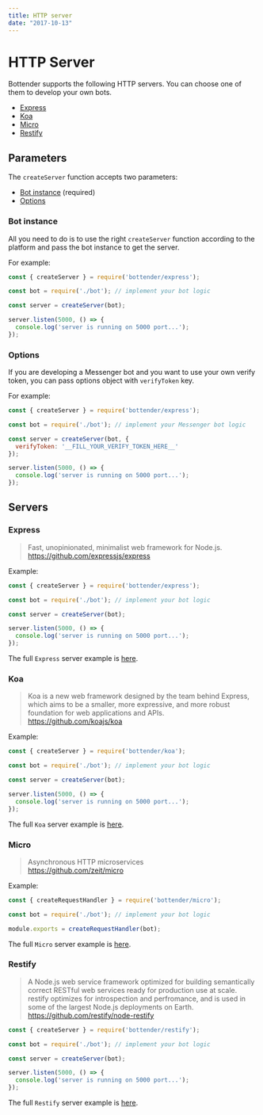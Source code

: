 ```yaml
---
title: HTTP server
date: "2017-10-13"
---
```


# HTTP Server

Bottender supports the following HTTP servers. You can choose one of them to develop your own bots.

- [Express](#express)
- [Koa](#koa)
- [Micro](#micro)
- [Restify](#restify)

## Parameters

The `createServer` function accepts two parameters:
- [Bot instance](#bot-instance) (required)
- [Options](#options)

### Bot instance

All you need to do is to use the right `createServer` function according to the platform and pass the bot instance to get the server.

For example:

```js
const { createServer } = require('bottender/express');

const bot = require('./bot'); // implement your bot logic

const server = createServer(bot);

server.listen(5000, () => {
  console.log('server is running on 5000 port...');
});
```

### Options

If you are developing a Messenger bot and you want to use your own verify token, you can pass options object with `verifyToken` key.

For example:

```js
const { createServer } = require('bottender/express');

const bot = require('./bot'); // implement your Messenger bot logic

const server = createServer(bot, {
  verifyToken: '__FILL_YOUR_VERIFY_TOKEN_HERE__'
});

server.listen(5000, () => {
  console.log('server is running on 5000 port...');
});
```

## Servers

### Express

> Fast, unopinionated, minimalist web framework for Node.js.   
https://github.com/expressjs/express

Example:

```js
const { createServer } = require('bottender/express');

const bot = require('./bot'); // implement your bot logic

const server = createServer(bot);

server.listen(5000, () => {
  console.log('server is running on 5000 port...');
});
```

The full `Express` server example is [here](https://github.com/Yoctol/bottender/tree/master/examples/with-express).

### Koa

> Koa is a new web framework designed by the team behind Express, which aims to be a smaller, more expressive, and more robust foundation for web applications and APIs.  
https://github.com/koajs/koa

Example:

```js
const { createServer } = require('bottender/koa');

const bot = require('./bot'); // implement your bot logic

const server = createServer(bot);

server.listen(5000, () => {
  console.log('server is running on 5000 port...');
});
```

The full `Koa` server example is [here](https://github.com/Yoctol/bottender/tree/master/examples/with-koa).

### Micro

> Asynchronous HTTP microservices  
https://github.com/zeit/micro

Example:

```js
const { createRequestHandler } = require('bottender/micro');

const bot = require('./bot'); // implement your bot logic

module.exports = createRequestHandler(bot);
```

The full `Micro` server example is [here](https://github.com/Yoctol/bottender/tree/master/examples/with-micro).

### Restify

> A Node.js web service framework optimized for building semantically correct RESTful web services ready for production use at scale. restify optimizes for introspection and perfromance, and is used in some of the largest Node.js deployments on Earth.  
https://github.com/restify/node-restify

```js
const { createServer } = require('bottender/restify');

const bot = require('./bot'); // implement your bot logic

const server = createServer(bot);

server.listen(5000, () => {
  console.log('server is running on 5000 port...');
});
```

The full `Restify` server example is [here](https://github.com/Yoctol/bottender/tree/master/examples/with-restify).
